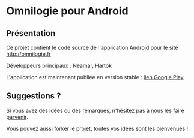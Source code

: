 Omnilogie pour Android
======================

Présentation
------------
Ce projet contient le code source de l'application Android pour le site http://omnilogie.fr

Développeurs principaux : Neamar, Hartok

L'application est maintenant publiée en version stable : [lien Google Play](https://play.google.com/store/apps/details?id=fr.omnilogie.app)

Suggestions ?
--------------

Si vous avez des idées ou des remarques, n'hésitez pas à [nous les faire parvenir](https://github.com/Neamar/OmnilogieAndroid/issues).

Vous pouvez aussi forker le projet, toutes vos idées sont les bienvenues !